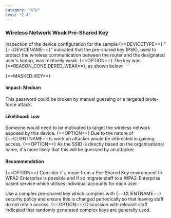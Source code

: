 ```yaml
---
category: "ATH"
cvss: "2.4"
---
```

### Wireless Network Weak Pre-Shared Key
Inspection of the device configuration for the sample {==DEVICETYPE==} "{==DEVICENAME==}" indicated that the pre-shared key (PSK), used to protect the wireless communication between the router and the designated user's laptop, was relatively weak. {==OPTION==} The key was {==REASON_CONSIDERED_WEAK==}, as shown below:

{==MASKED_KEY==}
#### Impact: Medium
This password could be broken by manual guessing or a targeted brute-force attack.
#### Likelihood: Low
Someone would need to be motivated to target the wireless network exposed by this device. {==OPTION==} Due to the nature of {==CLIENTNAME==}s work an attacker would be interested in gaining access. {==OPTION==} As the SSID is directly based on the organisational name, it's more likely that this will be guessed by an attacker.
#### Recommendation
{==OPTION==} Consider if a move from a Pre-Shared Key environment to WPA2-Enterprise is possible and if so migrate staff to a WPA2-Enterprise based service which utilises individual accounts for each user.

Use a complex pre-shared key which complies with {==CLIENTNAME==} security policy and ensure this is changed periodically so that leaving staff do not retain access. {==OPTION==} Discussion with relevant staff indicated that randomly generated complex keys are generally used.

